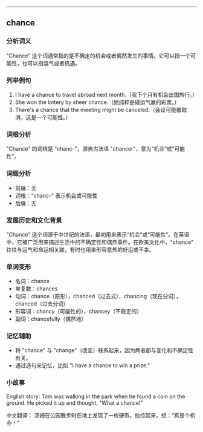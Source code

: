 
---------------
## chance
### 分析词义
"Chance" 这个词通常指的是不确定的机会或者偶然发生的事情。它可以指一个可能性，也可以指运气或者机遇。

### 列举例句
1. I have a chance to travel abroad next month.（我下个月有机会出国旅行。）
2. She won the lottery by sheer chance.（她纯粹是碰运气赢的彩票。）
3. There's a chance that the meeting might be canceled.（会议可能被取消，这是一个可能性。）

### 词根分析
"Chance" 的词根是 "chanc-"，源自古法语 "chancer"，意为“机会”或“可能性”。

### 词缀分析
- 前缀：无
- 词根："chanc-" 表示机会或可能性
- 后缀：无

### 发展历史和文化背景
"Chance" 这个词源于中世纪的法语，最初用来表示“机会”或“可能性”。在英语中，它被广泛用来描述生活中的不确定性和偶然事件。在欧美文化中，"chance" 往往与运气和命运相关联，有时也用来形容意外的好运或不幸。

### 单词变形
- 名词：chance
- 单复数：chances
- 动词：chance（原形），chanced（过去式），chancing（现在分词），chanced（过去分词）
- 形容词：chancy（可能性的），chancey（不稳定的）
- 副词：chancefully（偶然地）

### 记忆辅助
- 将 "chance" 与 "change"（改变）联系起来，因为两者都与变化和不确定性有关。
- 通过造句来记忆，比如 "I have a chance to win a prize."

### 小故事
English story:
Tom was walking in the park when he found a coin on the ground. He picked it up and thought, "What a chance!" 

中文翻译：
汤姆在公园散步时在地上发现了一枚硬币。他捡起来，想：“真是个机会！”

